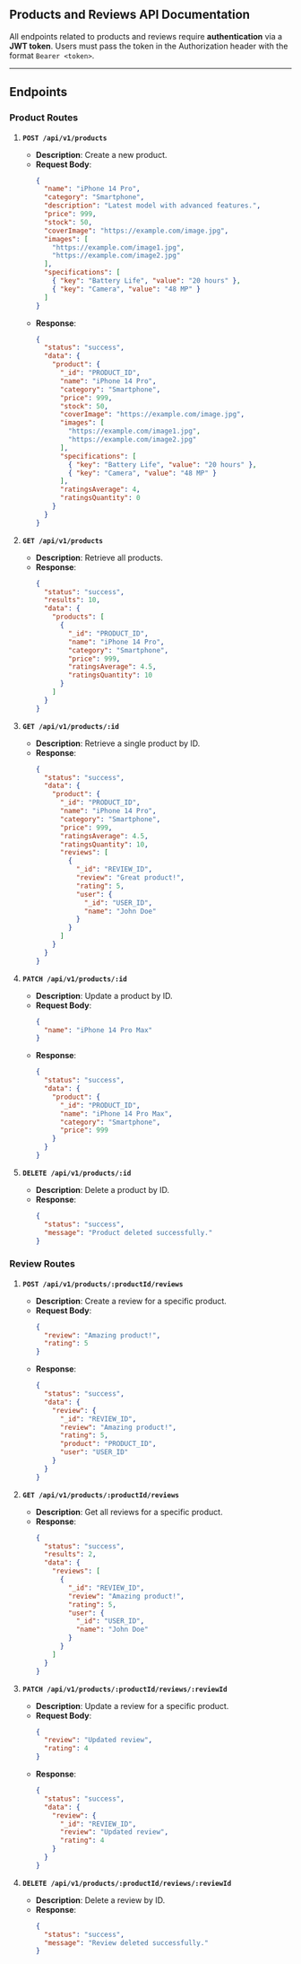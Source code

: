 ## Products and Reviews API Documentation

All endpoints related to products and reviews require **authentication** via a **JWT token**. Users must pass the token in the Authorization header with the format `Bearer <token>`.

---

## Endpoints

### Product Routes

1. **`POST /api/v1/products`**

   - **Description**: Create a new product.
   - **Request Body**:
     ```json
     {
       "name": "iPhone 14 Pro",
       "category": "Smartphone",
       "description": "Latest model with advanced features.",
       "price": 999,
       "stock": 50,
       "coverImage": "https://example.com/image.jpg",
       "images": [
         "https://example.com/image1.jpg",
         "https://example.com/image2.jpg"
       ],
       "specifications": [
         { "key": "Battery Life", "value": "20 hours" },
         { "key": "Camera", "value": "48 MP" }
       ]
     }
     ```
   - **Response**:
     ```json
     {
       "status": "success",
       "data": {
         "product": {
           "_id": "PRODUCT_ID",
           "name": "iPhone 14 Pro",
           "category": "Smartphone",
           "price": 999,
           "stock": 50,
           "coverImage": "https://example.com/image.jpg",
           "images": [
             "https://example.com/image1.jpg",
             "https://example.com/image2.jpg"
           ],
           "specifications": [
             { "key": "Battery Life", "value": "20 hours" },
             { "key": "Camera", "value": "48 MP" }
           ],
           "ratingsAverage": 4,
           "ratingsQuantity": 0
         }
       }
     }
     ```

2. **`GET /api/v1/products`**

   - **Description**: Retrieve all products.
   - **Response**:
     ```json
     {
       "status": "success",
       "results": 10,
       "data": {
         "products": [
           {
             "_id": "PRODUCT_ID",
             "name": "iPhone 14 Pro",
             "category": "Smartphone",
             "price": 999,
             "ratingsAverage": 4.5,
             "ratingsQuantity": 10
           }
         ]
       }
     }
     ```

3. **`GET /api/v1/products/:id`**

   - **Description**: Retrieve a single product by ID.
   - **Response**:
     ```json
     {
       "status": "success",
       "data": {
         "product": {
           "_id": "PRODUCT_ID",
           "name": "iPhone 14 Pro",
           "category": "Smartphone",
           "price": 999,
           "ratingsAverage": 4.5,
           "ratingsQuantity": 10,
           "reviews": [
             {
               "_id": "REVIEW_ID",
               "review": "Great product!",
               "rating": 5,
               "user": {
                 "_id": "USER_ID",
                 "name": "John Doe"
               }
             }
           ]
         }
       }
     }
     ```

4. **`PATCH /api/v1/products/:id`**

   - **Description**: Update a product by ID.
   - **Request Body**:
     ```json
     {
       "name": "iPhone 14 Pro Max"
     }
     ```
   - **Response**:
     ```json
     {
       "status": "success",
       "data": {
         "product": {
           "_id": "PRODUCT_ID",
           "name": "iPhone 14 Pro Max",
           "category": "Smartphone",
           "price": 999
         }
       }
     }
     ```

5. **`DELETE /api/v1/products/:id`**

   - **Description**: Delete a product by ID.
   - **Response**:
     ```json
     {
       "status": "success",
       "message": "Product deleted successfully."
     }
     ```

### Review Routes

1. **`POST /api/v1/products/:productId/reviews`**

   - **Description**: Create a review for a specific product.
   - **Request Body**:
     ```json
     {
       "review": "Amazing product!",
       "rating": 5
     }
     ```
   - **Response**:
     ```json
     {
       "status": "success",
       "data": {
         "review": {
           "_id": "REVIEW_ID",
           "review": "Amazing product!",
           "rating": 5,
           "product": "PRODUCT_ID",
           "user": "USER_ID"
         }
       }
     }
     ```

2. **`GET /api/v1/products/:productId/reviews`**

   - **Description**: Get all reviews for a specific product.
   - **Response**:
     ```json
     {
       "status": "success",
       "results": 2,
       "data": {
         "reviews": [
           {
             "_id": "REVIEW_ID",
             "review": "Amazing product!",
             "rating": 5,
             "user": {
               "_id": "USER_ID",
               "name": "John Doe"
             }
           }
         ]
       }
     }
     ```

3. **`PATCH /api/v1/products/:productId/reviews/:reviewId`**

   - **Description**: Update a review for a specific product.
   - **Request Body**:
     ```json
     {
       "review": "Updated review",
       "rating": 4
     }
     ```
   - **Response**:
     ```json
     {
       "status": "success",
       "data": {
         "review": {
           "_id": "REVIEW_ID",
           "review": "Updated review",
           "rating": 4
         }
       }
     }
     ```

4. **`DELETE /api/v1/products/:productId/reviews/:reviewId`**

   - **Description**: Delete a review by ID.
   - **Response**:
     ```json
     {
       "status": "success",
       "message": "Review deleted successfully."
     }
     ```
